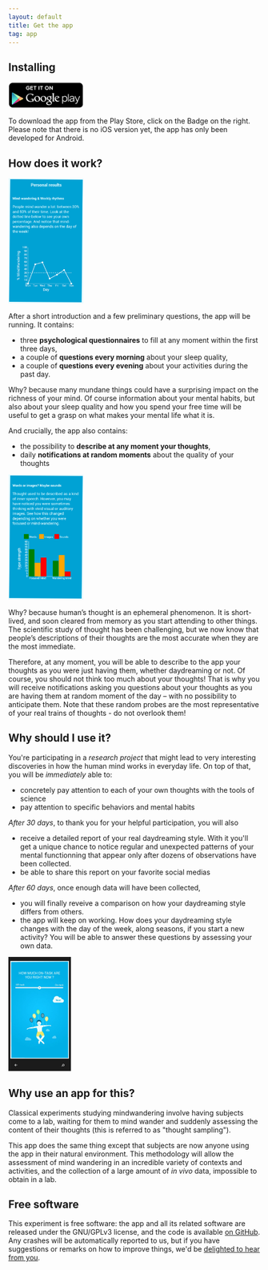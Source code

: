 ```yaml
---
layout: default
title: Get the app
tag: app
---
```


## Installing

<a id="app-button" href="https://play.google.com/store/apps/details?id=com.brainydroid.daydreaming" >
  <img class="pull-right inside-picture" width="150" height="52" alt="Get it on Google Play" src="/images/brand/en_generic_rgb_wo_60.png" />
</a>

To download the app from the Play Store, click on the Badge on the right.
Please note that there is no iOS version yet, the app has only been developed for Android.

## How does it work?

<div class="clearfix"></div>
<a href="/static/img/results-rhythms.png">
  <img class="img-rounded pull-right inside-picture" width="150" height="250" src="/static/img/results-rhythms.png" alt="Results - daily rhythms" />
</a>

After a short introduction and a few preliminary questions, the app will be running. It contains:

* three <b>psychological questionnaires</b> to fill at any moment within the first three days,
* a couple of <b>questions every morning</b> about your sleep quality,
* a couple of <b>questions every evening</b> about your activities during the past day.

Why? because many mundane things could have a surprising impact on the richness of your mind. Of course information about your mental habits, but also about your sleep quality and how you spend your free time will be useful to get a grasp on what makes your mental life what it is.

And crucially, the app also contains:

* the possibility to <b>describe at any moment your thoughts</b>,
* daily <b>notifications at random moments</b> about the quality of your thoughts

<div class="clearfix"></div>
<a href="/static/img/results-type.png">
  <img class="img-rounded pull-right inside-picture" width="150" height="250" src="/static/img/results-type.png" alt="Results - type of daydreaming" />
</a>

Why? because human’s thought is an ephemeral phenomenon. It is short-lived, and soon cleared from memory as you start attending to other things. The scientific study of thought has been challenging, but we now know that people’s descriptions of their thoughts are the most accurate when they are the most immediate.

Therefore, at any moment, you will be able to describe to the app your thoughts as you were just having them, whether daydreaming or not. Of course, you should not think too much about your thoughts! That is why you will receive notifications asking you questions about your thoughts as you are having them at random moment of the day – with no possibility to anticipate them. Note that these random probes are the most representative of your real trains of thoughts - do not overlook them!

## Why should I use it?

You're participating in a *research project* that might lead to very interesting discoveries in how the human mind works in everyday life. On top of that, you will be *immediately* able to:

* concretely pay attention to each of your own thoughts with the tools of science
* pay attention to specific behaviors and mental habits

*After 30 days*, to thank you for your helpful participation, you will also

* receive a detailed report of your real daydreaming style. With it you'll get a unique chance to notice regular and unexpected patterns of your mental functionning that appear only after dozens of observations have been collected.
* be able to share this report on your favorite social medias

*After 60 days*, once enough data will have been collected,

* you will finally reveive a comparison on how your daydreaming style differs from others.
* the app will keep on working. How does your daydreaming style changes with the day of the week, along seasons, if you start a new activity? You will be able to answer these questions by assessing your own data.

<div class="clearfix"></div>
<img class="img-rounded pull-left inside-picture" width="125" height="228" src="/static/img/daydreaming-screenshot.jpg" alt="Daydreaming screenshot" />

## Why use an app for this?

Classical experiments studying mindwandering involve having subjects come to a lab, waiting for them to mind wander and suddenly assessing the content of their thoughts (this is referred to as "thought sampling").

This app does the same thing except that subjects are now anyone using the app in their natural environment. This methodology will allow the assessment of mind wandering in an incredible variety of contexts and activities, and the collection of a large amount of *in vivo* data, impossible to obtain in a lab.

## Free software

This experiment is free software: the app and all its related software are released under the GNU/GPLv3 license, and the code is available [on GitHub](https://github.com/daydreaming-experiment).
Any crashes will be automatically reported to us, but if you have suggestions or remarks on how to improve things, we'd be <a href="mailto:feedback@daydreaming-the-app.net">delighted to hear from you</a>.
